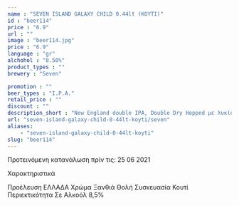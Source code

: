 ```yaml
---
name : "SEVEN ISLAND GALAXY CHILD 0.44lt (ΚΟΥΤΙ)"
id : "beer114"
price : "6.9"
url : ""
image : "beer114.jpg"
price : "6.9"
language : "gr"
alchohol : "8.50%"
product_types : ""
brewery : "Seven"

promotion : ""
beer_types : "I.P.A."
retail_price : ""
discount : ""
description_short : "New England double IPA, Double Dry Hopped με λυκίσκο Galaxy &amp; Enigma"
url: "seven-island-galaxy-child-0-44lt-koyti/seven"
aliases: 
    - "seven-island-galaxy-child-0-44lt-koyti"
slug: "beer114"
---
```


Προτεινόμενη κατανάλωση πρίν τις: 25 06 2021

Χαρακτηριστικά

Προέλευση
ΕΛΛΑΔΑ
Χρώμα
Ξανθιά Θολή
Συσκευασία
Κουτί
Περιεκτικότητα Σε Αλκοόλ
8,5%
